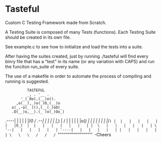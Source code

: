 # Tasteful
Custom C Testing Framework made from Scratch.

A Testing Suite is composed of many Tests (functions). Each Testing Suite should be created in its own file.

See example.c to see how to initialize and load the tests into a suite.

After having the suites created, just by running ./tasteful will find every binry file that has a "test" in its name (or any variation with CAPS) and run the funciton run_suite of every suite.

The use of a makefile in order to automate the process of compiling and running is suggested.

              TASTEFUL
              _, . '__ . 
           '_(_0o),(__)o().
         ,o(__),_)o(_)O,(__)o
       o(_,-o(_ )(),(__(_)oO)_
       .O(__)o,__).(_ )o(_)Oo_)
   .----|   |   |   |   |   |_)0
  /  .--|   |   |   |   |   |,_)
 |  /   |   |   |   |   |   |o(_)
 |  |   |   |   |   |   |   |_/`)
 |  |   |   |   |   |   |   |O_) 
 |  |   |   |   |   |   |   |
 |  \   |   |   |   |   |   |
  \  '--|   |   |   |   |   |
   '----|   |   |   |   |   |
        |   |   |   |   |   |
        \   \   \   /   /   /
         `"""""""""""""""""`
-Cheers
